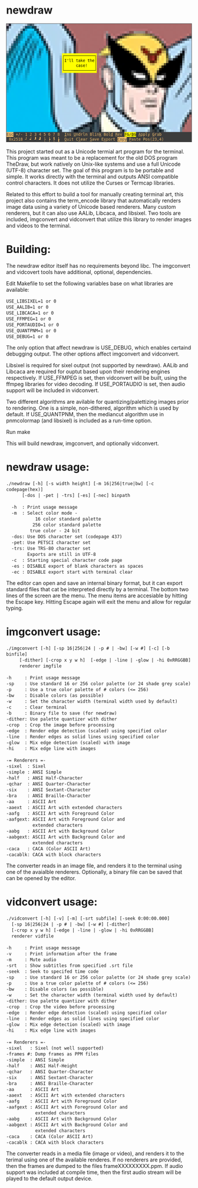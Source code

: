 # newdraw
![screenshot](https://raw.githubusercontent.com/danieltabor/newdraw/main/screenshot.png)

This project started out as a Unicode termial art program for the terminal.
This program was meant to be a replacement for the old DOS program TheDraw,
but work natively on Unix-like systems and use a full Unicode (UTF-8) 
character set.  The goal of this program is to be portable and simple.  It
works directly with the terminal and outputs ANSI compatible control 
characters.  It does not utilize the Curses or Termcap libraries.

Related to this effort to build a tool for manually creating terminal art, 
this project also contains the term_encode library that automatically 
renders image data using a variety of Unicode based renderers.  Many custom
renderers, but it can also use AALib, Libcaca, and libsixel.  Two tools are
included, imgconvert and vidconvert that utilize this library to render 
images and videos to the terminal.

# Building:
The newdraw editor itself has no requirements beyond libc.  The imgconvert
and vidcovert tools have additional, optional, dependencies.

Edit Makefile to set the following variables base on what libraries are 
available:

```
USE_LIBSIXEL=1 or 0
USE_AALIB=1 or 0
USE_LIBCACA=1 or 0
USE_FFMPEG=1 or 0
USE_PORTAUDIO=1 or 0
USE_QUANTPNM=1 or 0
USE_DEBUG=1 or 0
```

The only option that affect newdraw is USE_DEBUG, which enables certaind debugging
output.  The other options affect imgconvert and vidconvert.  

Libsixel is required for sixel output (not supported by newdraw).  AALib and Libcaca 
are required for ouptut based upon their rendering engines respectively.  If 
USE_FFMPEG is set, then vidconvert will be built, using the ffmpeg libraries for
video decoding.  If USE_PORTAUDIO is set, then audio support will be included in
vidconvert.

Two different algorithms are avilable for quantizing/palettizing images prior to 
rendering.  One is a simple, non-dithered, algorithm which is used by default.  If
USE_QUANTPNM, then the mediancut algorithm use in pnmcolormap (and libsixel) is included
as a run-time option.

Run make

This will build newdraw, imgconvert, and optionally vidconvert.

# newdraw usage: 
```
./newdraw [-h] [-s width height] [-m 16|256|true|bw] [-c codepage(hex)]  
      [-dos | -pet | -trs] [-es] [-nec] binpath  

  -h  : Print usage message  
  -m  : Select color mode -  
           16 color standard palette  
          256 color standard palette  
         true color - 24 bit  
  -dos: Use DOS character set (codepage 437)  
  -pet: Use PETSCI character set  
  -trs: Use TRS-80 character set  
        Exports are still in UTF-8  
  -c  : Starting special character code page  
  -es : DISABLE export of blank characters as spaces  
  -ec : DISABLE export start with terminal clear  
```

The editor can open and save an internal binary format, but it can export 
standard files that cat be interpreted directly by a terminal.  The bottom
two lines of the screen are the menu.  The menu items are accesiable by 
hitting the Escape key.  Hitting Escape again will exit the menu and allow for 
regular typing.


# imgconvert usage:
```
./imgconvert [-h] [-sp 16|256|24 | -p # | -bw] [-w #] [-c] [-b binfile]  
     [-dither] [-crop x y w h]  [-edge | -line | -glow | -hi 0xRRGGBB]  
     renderer imgfile  

-h     : Print usage message  
-sp    : Use standard 16 or 256 color palette (or 24 shade grey scale)  
-p     : Use a true color palette of # colors (<= 256)  
-bw    : Disable colors (as possible)  
-w     : Set the character width (terminal width used by default)  
-c     : Clear terminal  
-b     : Binary file to save (for newdraw)  
-dither: Use palette quantizer with dither  
-crop  : Crop the image before processing  
-edge  : Render edge detection (scaled) using specified color  
-line  : Render edges as solid lines using specified color  
-glow  : Mix edge detection (scaled) with image  
-hi    : Mix edge line with images  

-= Renderers =-  
-sixel  : Sixel  
-simple : ANSI Simple  
-half   : ANSI Half-Character  
-qchar  : ANSI Quarter-Character  
-six    : ANSI Sextant-Character  
-bra    : ANSI Braille-Character  
-aa     : ASCII Art  
-aaext  : ASCII Art with extended characters  
-aafg   : ASCII Art with Foreground Color  
-aafgext: ASCII Art with Foreground Color and  
          extended characters  
-aabg   : ASCII Art with Background Color  
-aabgext: ASCII Art with Background Color and  
          extended characters  
-caca   : CACA (Color ASCII Art)  
-cacablk: CACA with block characters  
```
The converter reads in an image file, and renders it to the terminal using
one of the avaialble renderers.  Optionally, a binary file can be saved that
can be opened by the editor.


# vidconvert usage:
```
./vidconvert [-h] [-v] [-m] [-srt subfile] [-seek 0:00:00.000]  
  [-sp 16|256|24 | -p # | -bw] [-w #] [-dither]  
  [-crop x y w h] [-edge | -line | -glow | -hi 0xRRGGBB]  
  renderer vidfile  

-h     : Print usage message  
-v     : Print information after the frame  
-m     : Mute audio  
-srt   : Show subtitles from specified .srt file  
-seek  : Seek to specifed time code  
-sp    : Use standard 16 or 256 color palette (or 24 shade grey scale)  
-p     : Use a true color palette of # colors (<= 256)  
-bw    : Disable colors (as possible)  
-w     : Set the character width (terminal width used by default)  
-dither: Use palette quantizer with dither  
-crop  : Crop the video before processing  
-edge  : Render edge detection (scaled) using specified color  
-line  : Render edges as solid lines using specified color  
-glow  : Mix edge detection (scaled) with image  
-hi    : Mix edge line with images  

-= Renderers =-  
-sixel   : Sixel (not well supported)  
-frames #: Dump frames as PPM files  
-simple  : ANSI Simple  
-half    : ANSI Half-Height  
-qchar   : ANSI Quarter-Character  
-six     : ANSI Sextant-Character  
-bra     : ANSI Braille-Character  
-aa      : ASCII Art  
-aaext   : ASCII Art with extended characters  
-aafg    : ASCII Art with Foreground Color  
-aafgext : ASCII Art with Foreground Color and  
           extended characters  
-aabg    : ASCII Art with Background Color  
-aabgext : ASCII Art with Background Color and  
           extended characters  
-caca    : CACA (Color ASCII Art)  
-cacablk : CACA with block characters  
```
The converter reads in a media file (image or video), and renders it to the
terimal using one of the available renderes. If no renderers are provided,
then the frames are dumped to the files frameXXXXXXXXX.ppm.  If audio support
was included at compile time, then the first audio stream will be played 
to the default output device.
